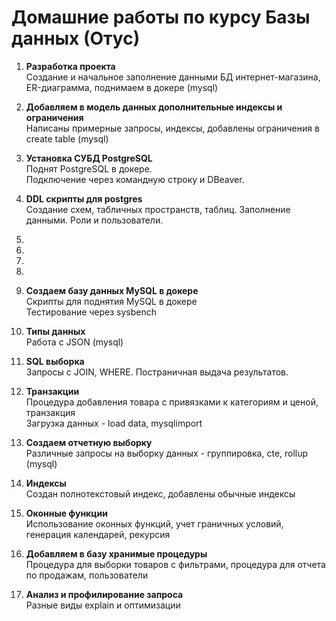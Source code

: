 # Домашние работы по курсу Базы данных (Отус)

1. **Разработка проекта**  
Создание и начальное заполнение данными БД интернет-магазина, ER-диаграмма, поднимаем в докере (mysql)

2. **Добавляем в модель данных дополнительные индексы и ограничения**  
Написаны примерные запросы, индексы, добавлены ограничения в create table (mysql)

3. **Установка СУБД PostgreSQL**  
Поднят PostgreSQL в докере.  
Подключение через командную строку и DBeaver.

4. **DDL скрипты для postgres**  
Создание схем, табличных пространств, таблиц. Заполнение данными. Роли и пользователи.

5.

6.

7.

8.

9. **Создаем базу данных MySQL в докере**  
Скрипты для поднятия MySQL в докере  
Тестирование через sysbench

10. **Типы данных**  
Работа с JSON (mysql)

11. **SQL выборка**  
Запросы с JOIN, WHERE. Постраничная выдача результатов.

12. **Транзакции**  
Процедура добавления товара с привязками к категориям и ценой, транзакция  
Загрузка данных - load data, mysqlimport

13. **Создаем отчетную выборку**  
Различные запросы на выборку данных - группировка, cte, rollup (mysql)

14. **Индексы**  
Создан полнотекстовый индекс, добавлены обычные индексы

15. **Оконные функции**  
Использование оконных функций, учет граничных условий, генерация календарей, рекурсия

16. **Добавляем в базу хранимые процедуры**  
Процедура для выборки товаров с фильтрами, процедура для отчета по продажам, пользователи

17. **Анализ и профилирование запроса**  
Разные виды explain и оптимизации
